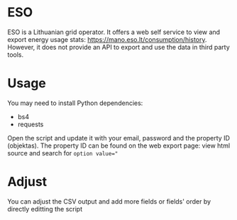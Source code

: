 # ESO

ESO is a Lithuanian grid operator. It offers a web self service to view and export energy usage stats: https://mano.eso.lt/consumption/history. However, it does not provide an API to export and use the data in third party tools.

# Usage

You may need to install Python dependencies:

* bs4
* requests

Open the script and update it with your email, password and the property ID (objektas). The property ID can be found on the web export page: view html source and search for `option value="`

# Adjust

You can adjust the CSV output and add more fields or fields' order by directly editting the script
